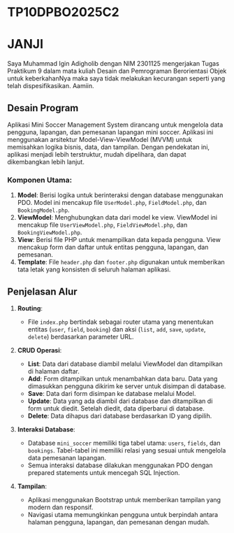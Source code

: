 # TP10DPBO2025C2

# JANJI

Saya Muhammad Igin Adigholib dengan NIM 2301125 mengerjakan Tugas Praktikum 9 dalam mata kuliah Desain dan Pemrograman Berorientasi Objek untuk keberkahanNya maka saya tidak melakukan kecurangan seperti yang telah dispesifikasikan. Aamiin.

## Desain Program

Aplikasi Mini Soccer Management System dirancang untuk mengelola data pengguna, lapangan, dan pemesanan lapangan mini soccer. Aplikasi ini menggunakan arsitektur Model-View-ViewModel (MVVM) untuk memisahkan logika bisnis, data, dan tampilan. Dengan pendekatan ini, aplikasi menjadi lebih terstruktur, mudah dipelihara, dan dapat dikembangkan lebih lanjut.

### Komponen Utama:

1. **Model**: Berisi logika untuk berinteraksi dengan database menggunakan PDO. Model ini mencakup file `UserModel.php`, `FieldModel.php`, dan `BookingModel.php`.
2. **ViewModel**: Menghubungkan data dari model ke view. ViewModel ini mencakup file `UserViewModel.php`, `FieldViewModel.php`, dan `BookingViewModel.php`.
3. **View**: Berisi file PHP untuk menampilkan data kepada pengguna. View mencakup form dan daftar untuk entitas pengguna, lapangan, dan pemesanan.
4. **Template**: File `header.php` dan `footer.php` digunakan untuk memberikan tata letak yang konsisten di seluruh halaman aplikasi.

## Penjelasan Alur

1. **Routing**:

   - File `index.php` bertindak sebagai router utama yang menentukan entitas (`user`, `field`, `booking`) dan aksi (`list`, `add`, `save`, `update`, `delete`) berdasarkan parameter URL.

2. **CRUD Operasi**:

   - **List**: Data dari database diambil melalui ViewModel dan ditampilkan di halaman daftar.
   - **Add**: Form ditampilkan untuk menambahkan data baru. Data yang dimasukkan pengguna dikirim ke server untuk disimpan di database.
   - **Save**: Data dari form disimpan ke database melalui Model.
   - **Update**: Data yang ada diambil dari database dan ditampilkan di form untuk diedit. Setelah diedit, data diperbarui di database.
   - **Delete**: Data dihapus dari database berdasarkan ID yang dipilih.

3. **Interaksi Database**:

   - Database `mini_soccer` memiliki tiga tabel utama: `users`, `fields`, dan `bookings`. Tabel-tabel ini memiliki relasi yang sesuai untuk mengelola data pemesanan lapangan.
   - Semua interaksi database dilakukan menggunakan PDO dengan prepared statements untuk mencegah SQL Injection.

4. **Tampilan**:
   - Aplikasi menggunakan Bootstrap untuk memberikan tampilan yang modern dan responsif.
   - Navigasi utama memungkinkan pengguna untuk berpindah antara halaman pengguna, lapangan, dan pemesanan dengan mudah.


